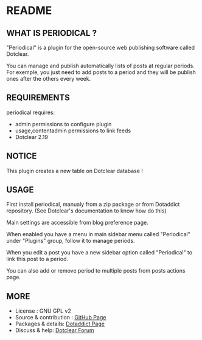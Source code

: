 # README

## WHAT IS PERIODICAL ?

"Periodical" is a plugin for the open-source 
web publishing software called Dotclear.

You can manage and publish automatically lists of posts 
at regular periods. For exemple, you just need to add posts to a period 
and they will be publish ones after the others every week.

## REQUIREMENTS

 periodical requires: 

  * admin permissions to configure plugin
  * usage,contentadmin permissions to link feeds
  * Dotclear 2.19

## NOTICE

This plugin creates a new table on Dotclear database !

## USAGE

First install periodical, manualy from a zip package or from 
Dotaddict repository. (See Dotclear's documentation to know how do this)

Main settings are accessible from blog preference page.

When enabled you have a menu in main sidebar menu called "Periodical" 
under "Plugins" group, follow it to manage periods.

When you edit a post you have a new sidebar option called "Periodical"
to link this post to a period.

You can also add or remove period to multiple posts from posts actions page.

## MORE

 * License : GNU GPL v2
 * Source & contribution : [GitHub Page](https://github.com/JcDenis/periodical)
 * Packages & details:  [Dotaddict Page](https://plugins.dotaddict.org/dc2/details/periodical)
 * Discuss & help: [Dotclear Forum](https://forum.dotclear.org/viewtopic.php?id=42289)